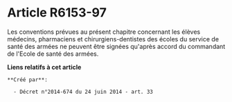# Article R6153-97

Les conventions prévues au présent chapitre concernant les élèves médecins, pharmaciens et chirurgiens-dentistes des écoles
du service de santé des armées ne peuvent être signées qu'après accord du commandant de l'Ecole de santé des armées.

**Liens relatifs à cet article**

	**Créé par**:

	  - Décret n°2014-674 du 24 juin 2014 - art. 33
